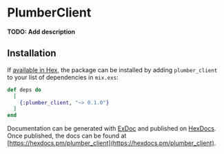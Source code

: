 # PlumberClient

**TODO: Add description**

## Installation

If [available in Hex](https://hex.pm/docs/publish), the package can be installed
by adding `plumber_client` to your list of dependencies in `mix.exs`:

```elixir
def deps do
  [
    {:plumber_client, "~> 0.1.0"}
  ]
end
```

Documentation can be generated with [ExDoc](https://github.com/elixir-lang/ex_doc)
and published on [HexDocs](https://hexdocs.pm). Once published, the docs can
be found at [https://hexdocs.pm/plumber_client](https://hexdocs.pm/plumber_client).


